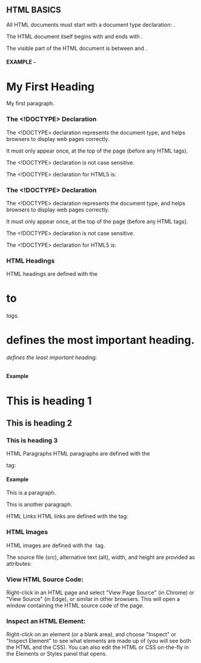 ## HTML BASICS

All HTML documents must start with a document type declaration: <!DOCTYPE html>.

The HTML document itself begins with <html> and ends with </html>.

The visible part of the HTML document is between <body> and </body>.

#### EXAMPLE -
<!DOCTYPE html>
<html>
<body>

<h1>My First Heading</h1>
<p>My first paragraph.</p>

</body>
</html>

### The <!DOCTYPE> Declaration

The <!DOCTYPE> declaration represents the document type, and helps browsers to display web pages correctly.

It must only appear once, at the top of the page (before any HTML tags).

The <!DOCTYPE> declaration is not case sensitive.

The <!DOCTYPE> declaration for HTML5 is:

<!DOCTYPE html>

### The <!DOCTYPE> Declaration
The <!DOCTYPE> declaration represents the document type, and helps browsers to display web pages correctly.

It must only appear once, at the top of the page (before any HTML tags).

The <!DOCTYPE> declaration is not case sensitive.

The <!DOCTYPE> declaration for HTML5 is:

<!DOCTYPE html>

### HTML Headings
HTML headings are defined with the <h1> to <h6> tags.

<h1> defines the most important heading. <h6> defines the least important heading: 

#### Example
<h1>This is heading 1</h1>
<h2>This is heading 2</h2>
<h3>This is heading 3</h3>
HTML Paragraphs
HTML paragraphs are defined with the <p> tag:

#### Example
<p>This is a paragraph.</p>
<p>This is another paragraph.</p>
HTML Links
HTML links are defined with the <a> tag:

### HTML Images
HTML images are defined with the <img> tag.

The source file (src), alternative text (alt), width, and height are provided as attributes:

### View HTML Source Code:
Right-click in an HTML page and select "View Page Source" (in Chrome) or "View Source" (in Edge), or similar in other browsers. This will open a window containing the HTML source code of the page.

### Inspect an HTML Element:
Right-click on an element (or a blank area), and choose "Inspect" or "Inspect Element" to see what elements are made up of (you will see both the HTML and the CSS). You can also edit the HTML or CSS on-the-fly in the Elements or Styles panel that opens.
